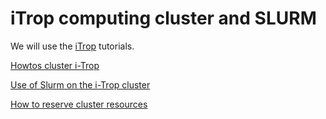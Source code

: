 # iTrop computing cluster and SLURM

We will use the [iTrop](https://bioinfo.ird.fr/index.php/en/cluster-2/) tutorials.

[Howtos cluster i-Trop](https://bioinfo.ird.fr/index.php/en/tutorials-howtos-i-trop-cluster/)

[Use of Slurm on the i-Trop cluster](https://bioinfo.ird.fr/index.php/en/tutorials-slurm/)

[How to reserve cluster resources](https://bioinfo.ird.fr/index.php/en/tutorials-how-to-reserve-cluster-resources/)
